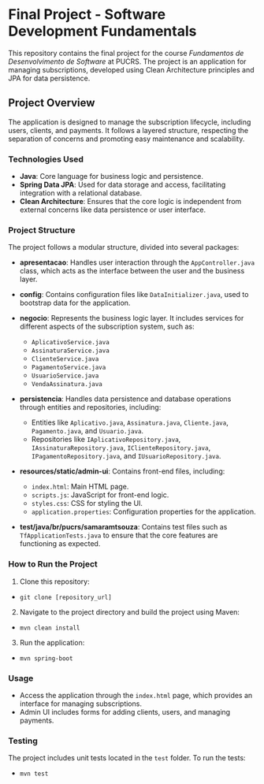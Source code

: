 # Final Project - Software Development Fundamentals

This repository contains the final project for the course *Fundamentos de Desenvolvimento de Software* at PUCRS. The project is an application for managing subscriptions, developed using Clean Architecture principles and JPA for data persistence.

## Project Overview

The application is designed to manage the subscription lifecycle, including users, clients, and payments. It follows a layered structure, respecting the separation of concerns and promoting easy maintenance and scalability.

### Technologies Used

- **Java**: Core language for business logic and persistence.
- **Spring Data JPA**: Used for data storage and access, facilitating integration with a relational database.
- **Clean Architecture**: Ensures that the core logic is independent from external concerns like data persistence or user interface.

### Project Structure

The project follows a modular structure, divided into several packages:

- **apresentacao**: Handles user interaction through the `AppController.java` class, which acts as the interface between the user and the business layer.

- **config**: Contains configuration files like `DataInitializer.java`, used to bootstrap data for the application.

- **negocio**: Represents the business logic layer. It includes services for different aspects of the subscription system, such as:
  - `AplicativoService.java`
  - `AssinaturaService.java`
  - `ClienteService.java`
  - `PagamentoService.java`
  - `UsuarioService.java`
  - `VendaAssinatura.java`

- **persistencia**: Handles data persistence and database operations through entities and repositories, including:
  - Entities like `Aplicativo.java`, `Assinatura.java`, `Cliente.java`, `Pagamento.java`, and `Usuario.java`.
  - Repositories like `IAplicativoRepository.java`, `IAssinaturaRepository.java`, `IClienteRepository.java`, `IPagamentoRepository.java`, and `IUsuarioRepository.java`.

- **resources/static/admin-ui**: Contains front-end files, including:
  - `index.html`: Main HTML page.
  - `scripts.js`: JavaScript for front-end logic.
  - `styles.css`: CSS for styling the UI.
  - `application.properties`: Configuration properties for the application.

- **test/java/br/pucrs/samaramtsouza**: Contains test files such as `TfApplicationTests.java` to ensure that the core features are functioning as expected.

### How to Run the Project

1. Clone this repository:
- `git clone [repository_url]`
2. Navigate to the project directory and build the project using Maven:
- `mvn clean install`
3. Run the application:
- `mvn spring-boot`

### Usage

- Access the application through the `index.html` page, which provides an interface for managing subscriptions.
- Admin UI includes forms for adding clients, users, and managing payments.

### Testing

The project includes unit tests located in the `test` folder. To run the tests:
- `mvn test`
